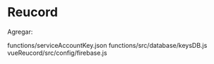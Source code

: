 # Reucord

Agregar:

functions/serviceAccountKey.json
functions/src/database/keysDB.js
vueReucord/src/config/firebase.js
